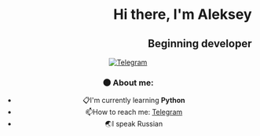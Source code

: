 <div id="headler" align="right">
    <h1>Hi there, I'm Aleksey</h1>
    <h2>Beginning developer</h2>
<div id="social" align="center">
    <a href="https://t.me/Quammax">
        <img src="https://img.shields.io/badge/Telegram-blue?style=for-the-badge&logo=telegram&logoColor=white" alt="Telegram"/>
    </a>
    <a img src="https://komarev.com/ghpvc/?linue-code">
    </a>
</a>

### :new_moon: About me:
- :clipboard:I'm currently learning **Python**
- :mailbox:How to reach me: [Telegram](https://t.me/Quammax)
- :earth_asia:I speak Russian
